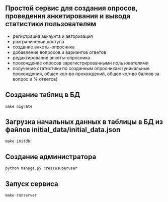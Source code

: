 ## Простой сервис для создания опросов, проведения анкетирования и вывода статистики пользователям
[//]: # ( Реализованы функции )
 - регистрация аккаунта и авторизация
 - разграничение доступа
 - создание анкеты-опросника
 - добавление вопросов и вариантов ответов
 - редактирование анкеты-опросника
 - прохождение опросов зарегистрированными пользователями
 - получение статистики по созданным опросникам (уникальные прохождения, общее кол-во прохождений, 
   общее кол-во баллов за вопрос и % ответов)


## Создание таблиц в БД
```
make migrate
```

## Загрузка начальных данных в таблицы в БД из файлов initial_data/initial_data.json
```
make initdb
```

## Создание администратора
```
python manage.py createsuperuser 
```

## Запуск сервиса
```
make runserver
```

